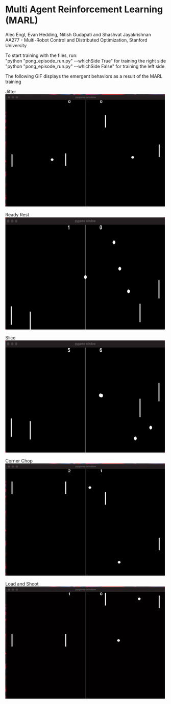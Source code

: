 # Multi Agent Reinforcement Learning (MARL)
Alec Engl, Evan Hedding, Nitish Gudapati and Shashvat Jayakrishnan
AA277 - Multi-Robot Control and Distributed Optimization, Stanford University

To start training with the files, run:\
"python "pong_episode_run.py" --whichSide True" for training the right side\
"python "pong_episode_run.py" --whichSide False" for training the left side

The following GIF displays the emergent behaviors as a result of the MARL training

Jitter\
<img src="https://github.com/gnitish18/Multi-Robot_Reinforcement_Learning/blob/main/Emergent_Behavior-Gifs/Jitter.gif" width="500" height="350">

Ready Rest\
<img src="https://github.com/gnitish18/Multi-Robot_Reinforcement_Learning/blob/main/Emergent_Behavior-Gifs/ReadyRest.gif" width="500" height="350">

Slice\
<img src="https://github.com/gnitish18/Multi-Robot_Reinforcement_Learning/blob/main/Emergent_Behavior-Gifs/Slice.gif" width="500" height="350">

Corner Chop\
<img src="https://github.com/gnitish18/Multi-Robot_Reinforcement_Learning/blob/main/Emergent_Behavior-Gifs/CornerChop.gif" width="500" height="350">

Load and Shoot\
<img src="https://github.com/gnitish18/Multi-Robot_Reinforcement_Learning/blob/main/Emergent_Behavior-Gifs/LoadShoot.gif" width="500" height="350">

